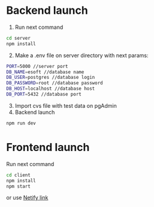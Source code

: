 # Backend launch

1. Run next command
```sh
cd server
npm install
```
2. Make a .env file on server directory with next params: 
```sh
PORT=5000 //server port
DB_NAME=esoft //database name
DB_USER=postgres //database login
DB_PASSWORD=root //database password
DB_HOST=localhost //database host
DB_PORT=5432 //database port
```
3. Import cvs file with test data on pgAdmin
4. Backend launch
```sh
npm run dev
```

# Frontend launch

Run next command
```sh
cd client
npm install
npm start
```
or use <a href="https://resonant-kheer-c75f22.netlify.app/">Netify link </a>  
